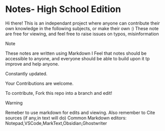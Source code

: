 # Notes- High School Edition

Hi there! This is an independant project where anyone can contribute their own knowledge in the following subjects, or make their own :)
These note are free for viewing, and feel free to raise issues on typos, misinformation
>[!NOTE]
> These notes are written using Markdown
> I Feel that notes should be accessible to anyone, and everyone should be able to build upon it tp improve and help anyone.

Constantly updated.

Your Contributions are welcome.

To contribute, Fork this repo into a branch and edit!
>[!WARNING]
>Remeber to use markdown for edits and viewing.
>Also remember to Cite sources (if any,in text will do)
>Common Markdown editors: Notepad,VSCode,MarkText,Obsidian,Ghostwriter
